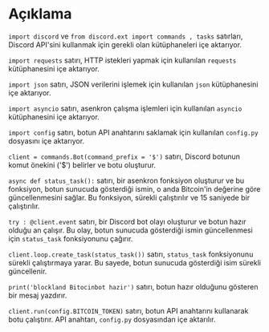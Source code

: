 
# Açıklama

``import discord`` ve ``from discord.ext import commands , tasks`` satırları, Discord API'sini kullanmak için gerekli olan kütüphaneleri içe aktarıyor.

``import requests`` satırı, HTTP istekleri yapmak için kullanılan ``requests`` kütüphanesini içe aktarıyor.

``import json`` satırı, JSON verilerini işlemek için kullanılan ``json`` kütüphanesini içe aktarıyor.

``import asyncio`` satırı, asenkron çalışma işlemleri için kullanılan ``asyncio`` kütüphanesini içe aktarıyor.

``import config`` satırı, botun API anahtarını saklamak için kullanılan ``config.py`` dosyasını içe aktarıyor.

````client = commands.Bot(command_prefix = '$')```` satırı, Discord botunun komut önekini ('$') belirler ve botu oluşturur.

````async def status_task():```` satırı, bir asenkron fonksiyon oluşturur ve bu fonksiyon, botun sunucuda gösterdiği ismin, o anda Bitcoin'in değerine göre güncellenmesini sağlar. Bu fonksiyon, sürekli çalıştırılır ve 15 saniyede bir çalıştırılır.

````try : @client.event```` satırı, bir Discord bot olayı oluşturur ve botun hazır olduğu an çalışır. Bu olay, botun sunucuda gösterdiği ismin güncellenmesi için ````status_task```` fonksiyonunu çağırır.

````client.loop.create_task(status_task())```` satırı, ``status_task`` fonksiyonunu sürekli çalıştırmaya yarar. Bu sayede, botun sunucuda gösterdiği isim sürekli güncellenir.

````print('blockland Bitocinbot hazir')```` satırı, botun hazır olduğunu gösteren bir mesaj yazdırır.

````client.run(config.BITCOIN_TOKEN)```` satırı, botun API anahtarını kullanarak botu çalıştırır. API anahtarı, ````config.py```` dosyasından içe aktarılır.
